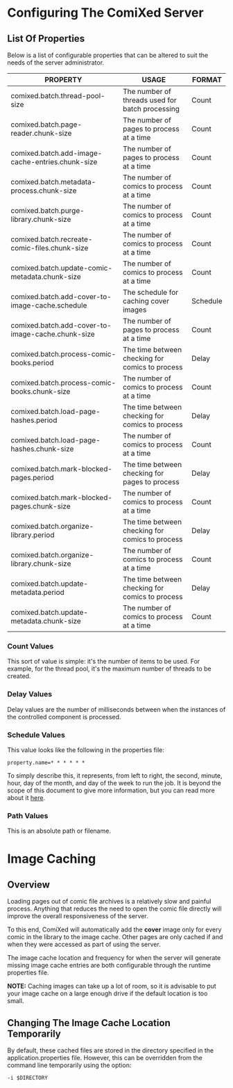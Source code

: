 # Configuring The ComiXed Server

## List Of Properties

Below is a list of configurable properties that can be altered to suit the
needs of the server administrator.

| PROPERTY                                          | USAGE                                           | FORMAT   |
|---------------------------------------------------|-------------------------------------------------|----------|
| comixed.batch.thread-pool-size                    | The number of threads used for batch processing | Count    |
| comixed.batch.page-reader.chunk-size              | The number of pages to process at a time        | Count    |
| comixed.batch.add-image-cache-entries.chunk-size  | The number of pages to process at a time        | Count    |
| comixed.batch.metadata-process.chunk-size         | The number of comics to process at a time       | Count    |
| comixed.batch.purge-library.chunk-size            | The number of comics to process at a time       | Count    |
| comixed.batch.recreate-comic-files.chunk-size     | The number of comics to process at a time       | Count    |
| comixed.batch.update-comic-metadata.chunk-size    | The number of comics to process at a time       | Count    |
| comixed.batch.add-cover-to-image-cache.schedule   | The schedule for caching cover images           | Schedule |
| comixed.batch.add-cover-to-image-cache.chunk-size | The number of pages to process at a time        | Count    |
| comixed.batch.process-comic-books.period          | The time between checking for comics to process | Delay    |
| comixed.batch.process-comic-books.chunk-size      | The number of comics to process at a time       | Count    |
| comixed.batch.load-page-hashes.period             | The time between checking for comics to process | Delay    |
| comixed.batch.load-page-hashes.chunk-size         | The number of comics to process at a time       | Count    |
| comixed.batch.mark-blocked-pages.period           | The time between checking for pages to process  | Delay    |
| comixed.batch.mark-blocked-pages.chunk-size       | The number of comics to process at a time       | Count    |
| comixed.batch.organize-library.period             | The time between checking for comics to process | Delay    |
| comixed.batch.organize-library.chunk-size         | The number of comics to process at a time       | Count    |
| comixed.batch.update-metadata.period              | The time between checking for comics to process | Delay    |
| comixed.batch.update-metadata.chunk-size          | The number of comics to process at a time       | Count    |

### Count Values

This sort of value is simple: it's the number of items to be used. For
example, for the thread pool, it's the maximum number of threads to be
created.

### Delay Values

Delay values are the number of milliseconds between when the instances of the
controlled component is processed.

### Schedule Values

This value looks like the following in the properties file:

    property.name=* * * * * *

To simply describe this, it represents, from left to right, the second,
minute, hour, day of the month, and day of the week to run the job. It is
beyond the scope of this document to give more information, but you can
read more about it
[here](https://spring.io/blog/2020/11/10/new-in-spring-5-3-improved-cron-expressions#usage).

### Path Values

This is an absolute path or filename.


# Image Caching

## Overview

Loading pages out of comic file archives is a relatively slow and painful
process. Anything that reduces the need to open the comic file directly
will improve the overall responsiveness of the server.

To this end, ComiXed will automatically add the **cover** image only for
every comic in the library to the image cache. Other pages are only
cached if and when they were accessed as part of using the server.

The image cache location and frequency for when the server will generate
missing image cache entries are both configurable through the runtime
properties file.

**NOTE:** Caching images can take up a lot of room, so it is advisable
to put your image cache on a large enough drive if the default location
is too small.


## Changing The Image Cache Location Temporarily

By default, these cached files are stored in the directory specified in the
application.properties file. However, this can be overridden from the
command line temporarily using the option:

    -i $DIRECTORY
